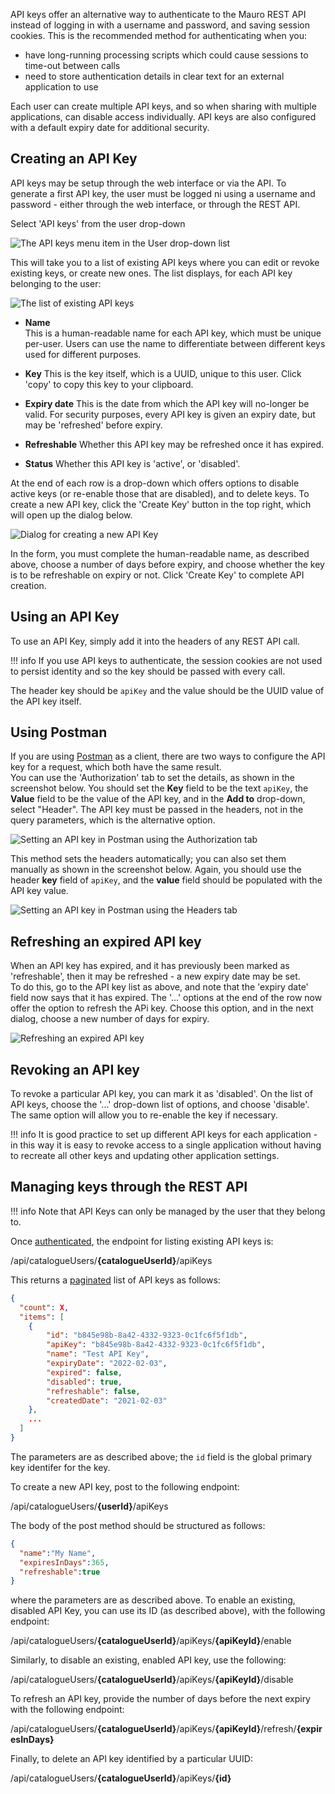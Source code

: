 API keys offer an alternative way to authenticate to the Mauro REST API instead of logging in with a username and password, and saving session 
cookies.  This is the recommended method for authenticating when you:

- have long-running processing scripts which could cause sessions to time-out between calls
- need to store authentication details in clear text for an external application to use

Each user can create multiple API keys, and so when sharing with multiple applications, can disable access individually.  API keys are also 
configured with a default expiry date for additional security.   

## Creating an API Key

API keys may be setup through the web interface or via the API.  To generate a first API key, the user must be logged ni using a username and 
password - either through the web interface, or through the REST API.  

Select 'API keys' from the user drop-down

![The API keys menu item in the User drop-down list](../images/apikeys/apikeys-menu.png)

This will take you to a list of existing API keys where you can edit or revoke existing keys, or create new ones.
The list displays, for each API key belonging to the user:

![The list of existing API keys](../images/apikeys/apikeys-list.png)

* **Name**  
  This is a human-readable name for each API key, which must be unique per-user.  Users can use the name to differentiate between different keys 
  used for different purposes.
  
* **Key**
  This is the key itself, which is a UUID, unique to this user.  Click 'copy' to copy this key to your clipboard.  
  
* **Expiry date**
  This is the date from which the API key will no-longer be valid.  For security purposes, every API key is given an expiry date, but may be 
  'refreshed' before expiry.
  
* **Refreshable**
  Whether this API key may be refreshed once it has expired.
  
* **Status**
  Whether this API key is 'active', or 'disabled'.
  
At the end of each row is a drop-down which offers options to disable active keys (or re-enable those that are disabled), and to delete keys.
To create a new API key, click the 'Create Key' button in the top right, which will open up the dialog below. 

![Dialog for creating a new API Key](../images/apikeys/apikeys-create.png)

In the form, you must complete the human-readable name, as described above, choose a number of days before expiry, and choose whether the key is 
to be refreshable on expiry or not.  Click 'Create Key' to complete API creation.


## Using an API Key

To use an API Key, simply add it into the headers of any REST API call.  

!!! info
    If you use API keys to authenticate, the session cookies are not used to persist identity and so the key should be passed with every call.

The header key should be `apiKey` and the value should be the UUID value of the API key itself.


## Using Postman

If you are using [Postman](postman.md) as a client, there are two ways to configure the API key for a request, which both have the same result.  
You can use the 'Authorization' tab to set the details, as shown in the screenshot below.  You should set the **Key** field to be the text 
`apiKey`, the **Value** field to be the value of the API key, and in the **Add to** drop-down, select "Header".  The API key must be passed in the 
headers, not in the query parameters, which is the alternative option.

![Setting an API key in Postman using the Authorization tab](../images/apikeys/apikeys-postman-auth.png)

This method sets the headers automatically; you can also set them manually as shown in the screenshot below.  Again, you should use the header 
**key** field of `apiKey`, and the **value** field should be populated with the API key value.   

![Setting an API key in Postman using the Headers tab](../images/apikeys/apikeys-postman-headers.png)

## Refreshing an expired API key

When an API key has expired, and it has previously been marked as 'refreshable', then it may be refreshed - a new expiry date may be set.  
To do this, go to the API key list as above, and note that the 'expiry date' field now says that it has expired.  The '...' options at the end of 
the row now offer the option to refresh the APi key.  Choose this option, and in the next dialog, choose a new number of days for expiry.

![Refreshing an expired API key](../images/apikeys/apikeys-refresh.png)

## Revoking an API key

To revoke a particular API key, you can mark it as 'disabled'.  On the list of API keys, choose the '...' drop-down list of options, and choose 
'disable'.    The same option will allow you to re-enable the key if necessary.

!!! info
    It is good practice to set up different API keys for each application - in this way it is easy to revoke access to a single application 
    without having to recreate all other keys and updating other application settings.


## Managing keys through the REST API

!!! info
    Note that API Keys can only be managed by the user that they belong to.


Once [authenticated](authentication.md), the endpoint for listing existing API keys is:

<endpoint class="get">/api/catalogueUsers/**{catalogueUserId}**/apiKeys</endpoint>

This returns a [paginated](pagination.md) list of API keys as follows:

```json
{
  "count": X,
  "items": [
    {
        "id": "b845e98b-8a42-4332-9323-0c1fc6f5f1db",
        "apiKey": "b845e98b-8a42-4332-9323-0c1fc6f5f1db",
        "name": "Test API Key",
        "expiryDate": "2022-02-03",
        "expired": false,
        "disabled": true,
        "refreshable": false,
        "createdDate": "2021-02-03"
    },
    ...
  ]
}
```
The parameters are as described above; the `id` field is the global primary key identifer for the key.

To create a new API key, post to the following endpoint:

<endpoint class="post">/api/catalogueUsers/**{userId}**/apiKeys</endpoint>

The body of the post method should be structured as follows:

```json
{
  "name":"My Name",
  "expiresInDays":365,
  "refreshable":true
}
```

where the parameters are as described above.
To enable an existing, disabled API Key, you can use its ID (as described above), with the following endpoint:

<endpoint class="put">/api/catalogueUsers/**{catalogueUserId}**/apiKeys/**{apiKeyId}**/enable</endpoint> 

Similarly, to disable an existing, enabled API key, use the following:

<endpoint class="put">/api/catalogueUsers/**{catalogueUserId}**/apiKeys/**{apiKeyId}**/disable</endpoint>

To refresh an API key, provide the number of days before the next expiry with the following endpoint:

<endpoint class="put">/api/catalogueUsers/**{catalogueUserId}**/apiKeys/**{apiKeyId}**/refresh/**{expiresInDays}**</endpoint> 

Finally, to delete an API key identified by a particular UUID:

<endpoint class="delete">/api/catalogueUsers/**{catalogueUserId}**/apiKeys/**{id}**</endpoint>

